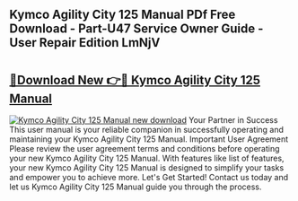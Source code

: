 ## Kymco Agility City 125 Manual PDf Free Download - Part-U47 Service Owner Guide - User Repair Edition LmNjV

# <h2><a href="http://cf10872.oget.top/?id=Kymco+Agility+City+125+Manual">🔗Download New 👉🔴 Kymco Agility City 125 Manual</a></h2>

[![Kymco Agility City 125 Manual new download](https://i.imgur.com/5g1atiW.png)](http://cf10872.oget.top/?id=Kymco+Agility+City+125+Manual)
Your Partner in Success This user manual is your reliable companion in successfully operating and maintaining your Kymco Agility City 125 Manual. Important User Agreement Please review the user agreement terms and conditions before operating your new Kymco Agility City 125 Manual. With features like list of features, your new Kymco Agility City 125 Manual is designed to simplify your tasks and empower you to achieve more. Let's Get Started! Contact us today and let us Kymco Agility City 125 Manual guide you through the process.
